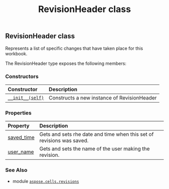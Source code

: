 ﻿---
title: RevisionHeader class
second_title: Aspose.Cells for Python via .NET API References
description: 
type: docs
weight: 110
url: /aspose.cells.revisions/revisionheader/
is_root: false
---

## RevisionHeader class

Represents a list of specific changes that have taken place for this workbook.



The RevisionHeader type exposes the following members:

### Constructors
| Constructor | Description |
| :- | :- |
| [`__init__(self)`](/cells/python-net/aspose.cells.revisions/revisionheader/__init__/#) | Constructs a new instance of RevisionHeader |


### Properties
| Property | Description |
| :- | :- |
| [saved_time](/cells/python-net/aspose.cells.revisions/revisionheader/saved_time) | Gets and sets rhe date and time when this set of revisions was saved. |
| [user_name](/cells/python-net/aspose.cells.revisions/revisionheader/user_name) | Gets and sets the name of the user making the revision. |



### See Also
* module [`aspose.cells.revisions`](..)
